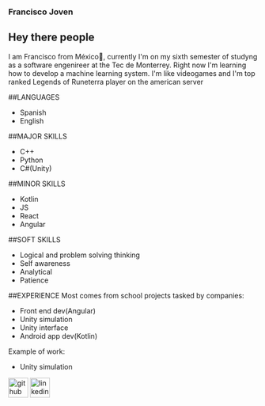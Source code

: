 ### Francisco Joven

## Hey there people 

I am Francisco from México🌮, currently I'm on my sixth semester of studyng as a software engenireer at the Tec de Monterrey. Right now I'm learning how to develop a machine learning system. I'm like videogames and I'm top ranked Legends of Runeterra player on the american server

##LANGUAGES
- Spanish
- English

##MAJOR SKILLS
- C++
- Python
- C#(Unity)

##MINOR SKILLS
- Kotlin
- JS
- React
- Angular

##SOFT SKILLS
- Logical and problem solving thinking
- Self awareness
- Analytical
- Patience

##EXPERIENCE
Most comes from school projects tasked by companies:
- Front end dev(Angular)
- Unity simulation
- Unity interface
- Android app dev(Kotlin)

Example of work:
- Unity simulation


[<img src='https://cdn.jsdelivr.net/npm/simple-icons@3.0.1/icons/github.svg' alt='github' height='40'>](https://github.com/Mrjojosa)              [<img src='https://cdn.jsdelivr.net/npm/simple-icons@3.0.1/icons/linkedin.svg' alt='linkedin' height='40'>](https://linkedin.com/in/francisco-joven)    

